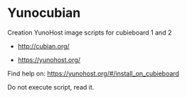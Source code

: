 Yunocubian
==========

Creation YunoHost image scripts for cubieboard 1 and 2

* http://cubian.org/

* https://yunohost.org/

Find help on: https://yunohost.org/#/install_on_cubieboard

Do not execute script, read it.
